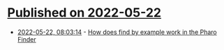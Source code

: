 # [Published on 2022-05-22](index.md)

* [2022-05-22, 08:03:14](https://news.ycombinator.com/item?id=31465945) - [How does find by example work in the Pharo Finder](https://chicoary.wordpress.com/2020/05/23/how-does-find-by-example-work-in-the-pharo-finder-englished/)
